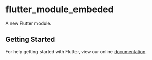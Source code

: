# flutter_module_embeded

A new Flutter module.

## Getting Started

For help getting started with Flutter, view our online
[documentation](https://flutter.dev/).
